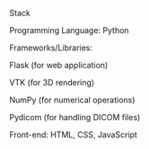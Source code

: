  Stack

Programming Language: Python

Frameworks/Libraries:

Flask (for web application)

VTK (for 3D rendering)

NumPy (for numerical operations)

Pydicom (for handling DICOM files)

Front-end: HTML, CSS, JavaScript

